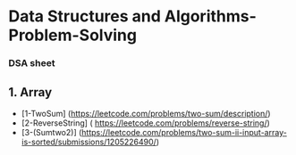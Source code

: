 # Data Structures and Algorithms-Problem-Solving

### DSA sheet 

## 1. Array
- [1-TwoSum]  (https://leetcode.com/problems/two-sum/description/)
- [2-ReverseString] ( https://leetcode.com/problems/reverse-string/)
- [3-(Sumtwo2)]   (https://leetcode.com/problems/two-sum-ii-input-array-is-sorted/submissions/1205226490/)
